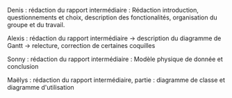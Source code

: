 Denis : rédaction du rapport intermédiaire :
Rédaction introduction, questionnements et choix, description des fonctionalités, organisation du groupe et du travail.

Alexis : rédaction du rapport intermédiaire
          -> description du diagramme de Gantt
          -> relecture, correction de certaines coquilles
          
Sonny : rédaction du rapport intermédiaire : Modèle physique de donnée et conclusion 

Maëlys : rédaction du rapport intermédiaire, partie : diagramme de classe et diagramme d'utilisation
